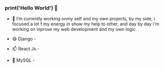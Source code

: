### print('Hello World') 👋

- 🔭 I’m currently working onmy self and my own projects, by my side, i focused a lot f my energy in show my help to other, and day by day i'm working on inprove my web development and my own logic.

- 😄 Django -
- 📫 React Js -
- 🤔 MySQL -

<!--
**Josephbrito1/Josephbrito1** is a ✨ _special_ ✨ repository because its `README.md` (this file) appears on your GitHub profile.

Here are some ideas to get you started:

- 🔭 I’m currently working on ...
- 🌱 I’m currently learning ...
- 👯 I’m looking to collaborate on ...
- 🤔 I’m looking for help with ...
- 💬 Ask me about ...
- 📫 How to reach me: ...
- 😄 Pronouns: ...
- ⚡ Fun fact: ...
-->
